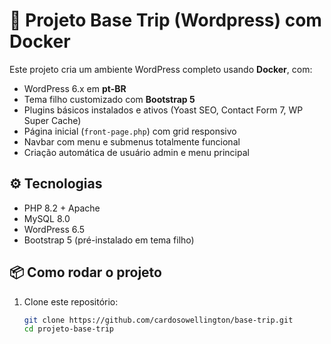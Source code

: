 # 🚀 Projeto Base Trip (Wordpress) com Docker

Este projeto cria um ambiente WordPress completo usando **Docker**, com:

- WordPress 6.x em **pt-BR**  
- Tema filho customizado com **Bootstrap 5**  
- Plugins básicos instalados e ativos (Yoast SEO, Contact Form 7, WP Super Cache)  
- Página inicial (`front-page.php`) com grid responsivo  
- Navbar com menu e submenus totalmente funcional  
- Criação automática de usuário admin e menu principal  

## ⚙️ Tecnologias
- PHP 8.2 + Apache
- MySQL 8.0
- WordPress 6.5
- Bootstrap 5 (pré-instalado em tema filho)

## 📦 Como rodar o projeto

1. Clone este repositório:
   ```bash
   git clone https://github.com/cardosowellington/base-trip.git
   cd projeto-base-trip
